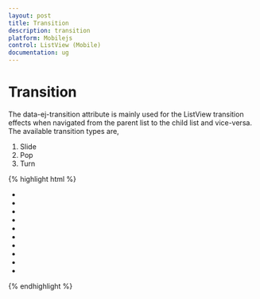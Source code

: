 ```yaml
---
layout: post
title: Transition
description: transition
platform: Mobilejs
control: ListView (Mobile)
documentation: ug
---
```


# Transition

The data-ej-transition attribute is mainly used for the ListView transition effects when navigated from the parent list to the child list and vice-versa. The available transition types are,

1. Slide  
2. Pop
3. Turn



{% highlight html %}



<div id="lb" data-role="ejmListView" data-ej-transition="slide">

<ul>

<li data-ej-text="Artwork"></li>

<li data-ej-text="Abstract"></li>

<li data-ej-text="2 Acrylic Mediums"></li>

<li data-ej-text="Creative Acrylic"></li>

<li data-ej-text="Modern Painting"></li>

<li data-ej-text="Canvas Art"></li>

<li data-ej-text="Black white"></li>

<li data-ej-text="Children"></li>

<li data-ej-text="Preschool Crafts"></li>

<li data-ej-text="School-age Crafts"></li>

</ul>

</div>



{% endhighlight %}



